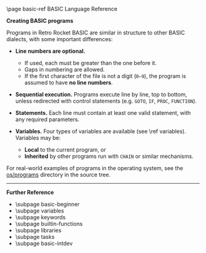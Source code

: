 \page basic-ref BASIC Language Reference

**Creating BASIC programs**

Programs in Retro Rocket BASIC are similar in structure to other BASIC dialects, with some important differences:

* **Line numbers are optional.**

  * If used, each must be greater than the one before it.
  * Gaps in numbering are allowed.
  * If the first character of the file is not a digit (`0–9`), the program is assumed to have **no line numbers**.

* **Sequential execution.**
  Programs execute line by line, top to bottom, unless redirected with control statements (e.g. `GOTO`, `IF`, `PROC`, `FUNCTION`).

* **Statements.**
  Each line must contain at least one valid statement, with any required parameters.

* **Variables.**
  Four types of variables are available (see \ref variables). Variables may be:

  * **Local** to the current program, or
  * **Inherited** by other programs run with `CHAIN` or similar mechanisms.

For real-world examples of programs in the operating system, see the [os/programs](https://github.com/brainboxdotcc/retro-rocket/tree/master/os/programs) directory in the source tree.

---

**Further Reference**

* \subpage basic-beginner
* \subpage variables
* \subpage keywords
* \subpage builtin-functions
* \subpage libraries
* \subpage tasks
* \subpage basic-intdev

